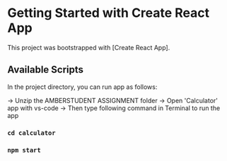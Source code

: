 # Getting Started with Create React App

This project was bootstrapped with [Create React App].

## Available Scripts

In the project directory, you can run app as follows:

-> Unzip the AMBERSTUDENT ASSIGNMENT folder 
-> Open 'Calculator' app with vs-code 
-> Then type following command in Terminal to run the app

### `cd calculator`
### `npm start`